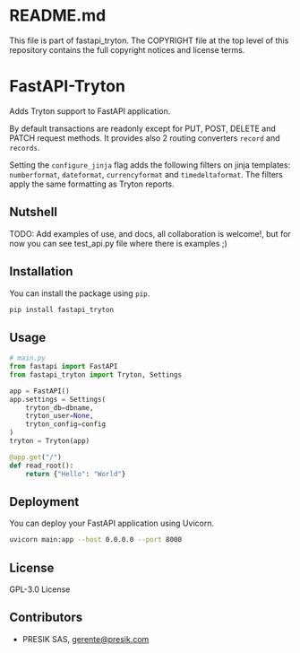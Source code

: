 
# README.md
This file is part of fastapi_tryton. The COPYRIGHT file at the top level of this repository contains the full copyright notices and license terms.

# FastAPI-Tryton

Adds Tryton support to FastAPI application.

By default transactions are readonly except for PUT, POST, DELETE and PATCH
request methods.
It provides also 2 routing converters `record` and `records`.

Setting the `configure_jinja` flag adds the following filters on jinja
templates: `numberformat`, `dateformat`, `currencyformat` and
`timedeltaformat`. The filters apply the same formatting as Tryton reports.

## Nutshell

TODO: Add examples of use, and docs, all collaboration is welcome!,
but for now you can see test_api.py file where there is examples ;)

## Installation
You can install the package using `pip`.

```bash
pip install fastapi_tryton
```

## Usage

```python
# main.py
from fastapi import FastAPI
from fastapi_tryton import Tryton, Settings

app = FastAPI()
app.settings = Settings(
    tryton_db=dbname,
    tryton_user=None,
    tryton_config=config
)
tryton = Tryton(app)

@app.get("/")
def read_root():
    return {"Hello": "World"}
```

## Deployment
You can deploy your FastAPI application using Uvicorn.
```bash
uvicorn main:app --host 0.0.0.0 --port 8000
```

## License
GPL-3.0 License

## Contributors
- PRESIK SAS, gerente@presik.com
